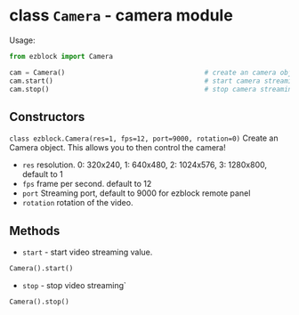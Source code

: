 # class `Camera` - camera module

Usage:

```python
from ezblock import Camera

cam = Camera()                                   # create an camera object
cam.start()                                      # start camera streaming
cam.stop()                                       # stop camera streaming
```

## Constructors

```class ezblock.Camera(res=1, fps=12, port=9000, rotation=0)```
Create an Camera object. This allows you to then control the camera!

- `res` resolution. 0: 320x240, 1: 640x480, 2: 1024x576, 3: 1280x800, default to 1
- `fps` frame per second. default to 12
- `port` Streaming port, default to 9000 for ezblock remote panel
- `rotation` rotation of the video.

## Methods

- `start` - start video streaming value.

```python
Camera().start()
```

- `stop` - stop video streaming`

```python
Camera().stop()
```
